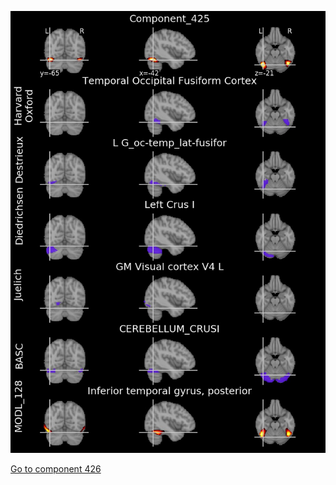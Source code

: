 


![425](preliminary/425.jpg "Component 425")

[Go to component 426](https://parietal-inria.github.io/MODL_atlas/512/426 "Component 426")
